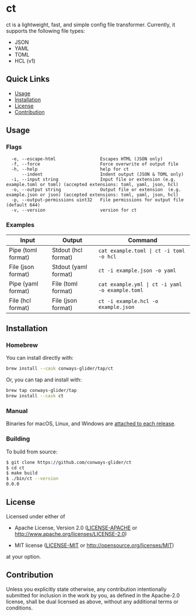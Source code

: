 # ct

ct is a lightweight, fast, and simple config file transformer. Currently, it supports the following file types:

- JSON
- YAML
- TOML
- HCL (v1)

## Quick Links

- [Usage](#usage)
- [Installation](#installation)
- [License](#license)
- [Contribution](#contribution)

## Usage

### Flags

```text
  -e, --escape-html                 Escapes HTML (JSON only)
  -f, --force                       Force overwrite of output file
  -h, --help                        help for ct
      --indent                      Indent output (JSON & TOML only)
  -i, --input string                Input file or extension (e.g. example.toml or toml) (accepted extensions: toml, yaml, json, hcl)
  -o, --output string               Output file or extension  (e.g. example.json or json) (accepted extensions: toml, yaml, json, hcl)
  -p, --output-permissions uint32   File permissions for output file (default 644)
  -v, --version                     version for ct
```

### Examples

| Input              | Output               | Command                                         |
|--------------------|----------------------|-------------------------------------------------|
| Pipe (toml format) | Stdout (hcl format)  | `cat example.toml \| ct -i toml -o hcl`        |
| File (json format) | Stdout (yaml format) | `ct -i example.json -o yaml`                    |
| Pipe (yaml format) | File (toml format)   | `cat example.yml \| ct -i yaml -o example.toml` |
| File (hcl format)  | File (json format)   | `ct -i example.hcl -o example.json`            |

## Installation

### Homebrew

You can install directly with:

```bash
brew install --cask conways-glider/tap/ct
```

Or, you can tap and install with:

```bash
brew tap conways-glider/tap
brew install --cask ct
```

### Manual

Binaries for macOS, Linux, and Windows are [attached to each release](https://github.com/conways-glider/ct/releases).

### Building

To build from source:

```bash
$ git clone https://github.com/conways-glider/ct
$ cd ct
$ make build
$ ./bin/ct --version
0.0.0
```

## License

Licensed under either of

- Apache License, Version 2.0 ([LICENSE-APACHE](LICENSE-APACHE) or <http://www.apache.org/licenses/LICENSE-2.0>)

- MIT license ([LICENSE-MIT](LICENSE-MIT) or <http://opensource.org/licenses/MIT>)

at your option.

## Contribution

Unless you explicitly state otherwise, any contribution intentionally submitted
for inclusion in the work by you, as defined in the Apache-2.0 license, shall be
dual licensed as above, without any additional terms or conditions.
